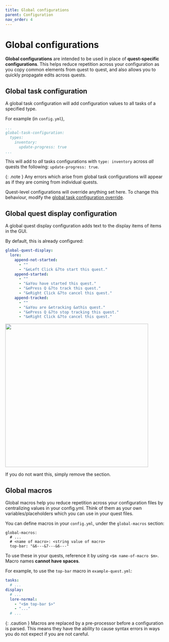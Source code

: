 ```yaml
---
title: Global configurations
parent: Configuration
nav_order: 4
---
```


# Global configurations

**Global configurations** are intended to be used in place of
**quest-specific configurations**. This helps reduce repetition across
your configuration as you copy common elements from quest to quest, and
also allows you to quickly propagate edits across quests.

## Global task configuration

A global task configuration will add configuration values to all tasks
of a specified type.

For example (in `config.yml`),

``` yaml
...
global-task-configuration:
  types:
    inventory:
      update-progress: true
...
```

This will add to *all* tasks configurations with `type: inventory`
across *all* quests the following: `update-progress: true`. 

{: .note }
Any errors which arise from global task configurations will appear as
if they are coming from individual quests.

Quest-level configurations will override anything set here. To change
this behaviour, modify the [global task configuration
override](basic-options#global-task-configuration-override).

## Global quest display configuration

A global quest display configuration adds text to the display items of
items in the GUI.

By default, this is already configured:

``` yaml
global-quest-display:
  lore:
    append-not-started:
      - ""
      - "&eLeft Click &7to start this quest."
    append-started:
      - ""
      - "&aYou have started this quest."
      - "&ePress Q &7to track this quest."
      - "&eRight Click &7to cancel this quest."
    append-tracked:
      - ""
      - "&aYou are &etracking &athis quest."
      - "&ePress Q &7to stop tracking this quest."
      - "&eRight Click &7to cancel this quest."
```

<img src="https://i.imgur.com/l0FI5Ma.png" width="450px">

If you do not want this, simply remove the section.

## Global macros

Global macros help you reduce repetition across your configuration 
files by centralizing values in your config.yml. Think of them as your 
own variables/placeholders which you can use in your quest files.

You can define macros in your `config.yml`, under the `global-macros`
section:

    global-macros:
      # ...
      # <name of macro>: <string value of macro>
      top-bar: "&6---&7---&6---"

To use these in your quests, reference it by using
`<$m name-of-macro $m>`. Macro names **cannot have spaces**.

For example, to use the `top-bar` macro in `example-quest.yml`:

``` yaml
tasks:
  # ...
display:
  # ...
  lore-normal:
    - "<$m top-bar $>"
    - "..."
  # ...
```

{: .caution }
Macros are replaced by a pre-processor before a configuration is
parsed. This means they have the ability to cause syntax errors in
ways you do not expect if you are not careful. 